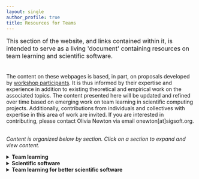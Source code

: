 ```yaml
---
layout: single
author_profile: true
title: Resources for Teams
---
```


<p style="font-size: 16px;">This section of the website, and links contained within it, is intended to serve as a living 'document' containing resources on team learning and scientific software. <br><br>

The content on these webpages is based, in part, on proposals developed by <a href = "{{ '/participants' | prepend: site.baseurl }}">workshop participants</a>. It is thus informed by their expertise and experience in addition to existing theoretical and empirical work on the associated topics. The content presented here will be updated and refined over time based on emerging work on team learning in scientific computing projects. Additionally, contributions from individuals and collectives with expertise in this area of work are invited. If you are interested in contributing, please contact Olivia Newton via email onewton[at]sigsoft.org.<br><br>

<i>Content is organized below by section. Click on a section to expand and view content.</i></p>

<details>
<summary><strong>Team learning</strong></summary>
<p style="font-size: 16px;">
"<i>The acquisition of knowledge, skills, and performance capabilities of an interdependent set of individuals through interaction and experience [...] a team-level property that captures the collective knowledge pool, potential synergies among team members, and unique contributions.</i>" (<a href = "https://doi.org/10.1111/j.1529-1006.2006.00030.x">Kozlowski & Ilgen, 2006</a>)

<br><br>
Here the focus is on the processes and behaviors of team members which reflect learning at the group level. A number of definitions are offered in the literature which emphasize the sharing, integrative, and reflective processes that constitute team learning. Although a single definition is provided above, a set of definitions is collected and available at <a href = "https://docs.google.com/spreadsheets/d/1WiIX490If0z7OzW1-Y9wLezDakIieydHgn1y6EAnQuM/edit?usp=sharing">this link</a>. 
<br><br>

To support team performance and software outcomes, it is important to measure and evaluate how teams engage in learning throughout their collaboration. A number of instruments have been developed to measure team learning. These measures are available at <a href = "https://docs.google.com/spreadsheets/d/1iAShCwYc8gua7uxyCtASpVE__o660ak-Y3AgDTtbg1k/edit?usp=sharing">this link</a>. These measures are based on varying conceptualizations of team learning and thus capture a variety of processes and behaviors. 
<br><br>

Importantly, the majority of these measures have been developed to assess team learning across different types of teams. In other words, these measures have not been developed with the specific needs or requirements of scientific software teams in mind. Furthermore, temporal aspects of team learning are not well understood and remain understudied (<a href = "https://doi.org/10.3389/fpsyg.2019.01417">Wiese & Burke, 2019</a>). In the <i>Team learning for better scientific software</i> section below, guidance on team learning for this domain and across project stages is offered.
</p>
</details>

<details>
<summary><strong>Scientific software</strong></summary>

<p style="font-size: 16px;">
"<i>Software with a large computational component. Further, scientific software is usually developed by multidisciplinary teams made up of scientists and software developers.</i>" (<a href = "https://doi.org/10.1016/j.infsof.2014.05.006">Kanewala & Bieman, 2014</a>)
<br> <br>

"<i>Software that aids in research, testing or design of scientific models that are used to explain and predict the behavior of real objects or systems in a variety of scientific disciplines.</i>" (<a href = "https://publish.tntech.edu/index.php/PSRCI/article/view/679">Shakya et al., 2020</a>)
<br><br>

We adopt the definitions of scientific software which are provided above. As the definitions suggest, scientific software encompasses many different types of software which are developed and/or used to carry out scientific work. We draw attention to the following components of these definitions: collaboration across disciplines; computational requirements; and scientific goals. Greater elaboration on the perspectives of scientific software are offered in the <i>Why scientific software and why now?</i> and <i>What makes teams in scientific computing unique?</i> subsections below.

</p>

<details>
<summary><i>Why scientific software and why now?</i></summary>

<p style="font-size: 16px;"> The landscape of science and software is changing such that there is now a growing need (and more opportunities) to explore the collaborative development and use of scientific software. Technological advances and complex computation have created a significant need for this research. The demand for scientific software is greater than ever, and what 'used to work' doesn't necessarily work anymore. The shift towards open science, data, and code, and associated values, has also contributed to the need to improve scientific software. Along with the increasing reliance on collaborative rather than indepedent work, teams are increasingly multidisciplinary, even if in just one scientific domain, and they focus on addressing large, complicated, and multi-dimensional problems. In sum, greater openness, greater complexity, and greater interdisciplinarity have enabled the emergence and growth of this area.
.</p>
</details>

<details>
<summary><i>What makes teams in scientific computing unique?</i></summary>

<p style="font-size: 16px;">
We contend that teams in scientific computing can and should be differentiated from traditional scientific teams and software development teams. 
Unique characteristics of scientific software projects and teams include, but are not limited to, differences in:
<ul style="font-size: 16px;"> <li>Team member education and training</li>
<li>Integration of academic work</li>
<li>Scientific focus of project goals</li>
<li>Requirements for scientific software</li>
<li>Distinct funding landscape</li>
</ul>
</p>

</details>
</details>

<details>
<summary><strong>Team learning for better scientific software</strong></summary>

In this section, guidance and recommendations are offered to support team learning in service of improving team performance and software outcomes. 

<i>Team learning during team formation</i>

<p style="font-size: 16px;">Drawing from conceptualizations of team development, we suggest that a subset of team learning processes and behaviors are of particular importance in the team formation stage. During the team formation, group members build interpersonal knowledge and develop a team orientation. This includes establishing "rudimentary" knowledge structures (i.e., shared mental models and transactive memory systems; Kozlowski et al., 1999; Fiore & Georganta, 2017). In this phase, team learning processes for <i>exploration</i>, <i>information sharing</i>, and <i>information management</i> are identified as a critical foundation for collaboration effectiveness and software quality. 
<br> <br>

Exploration processes include, for example, identification of all relevant shareholders, not just those represented in the team at the time of its formation (e.g., domain scientists, computer scientists, middleware engineers, impacted communities). Information sharing processes include, for example, exposure and access to fundametal information about the problem domain in addition to the desired outcomes and goals for each shareholder group. Information management processes include, for example, development of a plan and timeline for curation of resources in addition to identification of shareholder needs and access to information over the course of the project. 
</p>

<i>AI for team learning</i>
<p style="font-size: 16px;"></p>
<i>Team learning in multi-team systems</i>
<p style="font-size: 16px;"></p>
</details>




